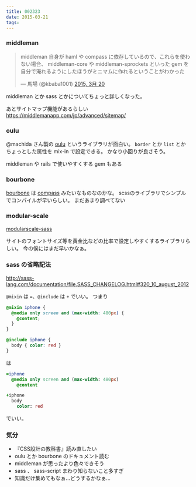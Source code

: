 ```yaml
---
title: 002323
date: 2015-03-21
tags:
---
```


### middleman

<blockquote class="twitter-tweet" lang="ja"><p>middleman 自身が haml や compass に依存しているので、これらを使わない場合、 middleman-core や middleman-sprockets といった gem を自分で淹れるようにしたほうがミニマムに作れるということがわかった</p>&mdash; 馬場 (@kbaba1001) <a href="https://twitter.com/kbaba1001/status/578938624651079681">2015, 3月 20</a></blockquote>
<script async src="//platform.twitter.com/widgets.js" charset="utf-8"></script>

middleman とか sass とかについてちょっと詳しくなった。

あとサイトマップ機能があるらしい https://middlemanapp.com/jp/advanced/sitemap/ 

### oulu

@machida さん製の [oulu](http://oulu.github.io/) というライブラリが面白い。
`border` とか `list` とかちょっとした属性を mix-in で設定できる。
かなり小回りが良さそう。

middleman や rails で使いやすくする gem もある

### bourbone

[bourbone](http://bourbon.io/) は [compass](http://compass-style.org/) みたいなものなのかな。
scssのライブラリでシンプルでコンパイルが早いらしい。
まだあまり調べてない

### modular-scale

[modularscale-sass](https://github.com/modularscale/modularscale-sass)

サイトのフォントサイズ等を黄金比などの比率で設定しやすくするライブラリらしい。
今の僕にはまだ早いかなぁ。

### sass の省略記法

http://sass-lang.com/documentation/file.SASS_CHANGELOG.html#320_10_august_2012

`@mixin` は `=`、`@include` は `+` でいい。
つまり

```scss
@mixin iphone {
  @media only screen and (max-width: 480px) {
    @content;
  }
}

@include iphone {
  body { color: red }
}
```

は

```sass
=iphone
  @media only screen and (max-width: 480px)
    @content

+iphone
  body
    color: red
```

でいい。

### 気分

- 『CSS設計の教科書』読み直したい
- oulu とか bourbone のドキュメント読む
- middleman が思ったより色々できそう
- sass 、 sass-script まわり知らないこと多すぎ
- 知識だけ集めてもなぁ...どうするかなぁ...
